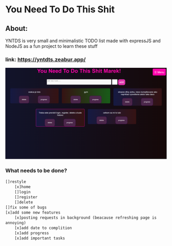 # You Need To Do This Shit

## About:
YNTDS is very small and minimalistic TODO list made with expressJS and NodeJS as a fun project to learn these stuff

### link: https://yntdts.zeabur.app/

![Alt text](image.png)

### What needs to be done?
    []restyle 
        [x]home
        []login
        []register
        []delete 
    []fix some of bugs
    [x]add some new features
        [x]posting requests in background (beacause refreshing page is annoying)
        [x]add date to complition
        [x]add progress
        [x]add important tasks